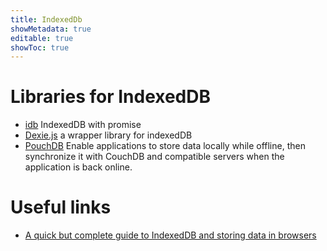 ```yaml
---
title: IndexedDb
showMetadata: true
editable: true
showToc: true
---
```


# Libraries for IndexedDB

- [idb](https://github.com/jakearchibald/idb) IndexedDB with promise
- [Dexie.js](https://github.com/dfahlander/Dexie.js) a wrapper library for indexedDB
- [PouchDB](https://github.com/pouchdb/pouchdb) Enable applications to store data locally while offline, then synchronize it with CouchDB and compatible servers when the application is back online.

# Useful links

- [A quick but complete guide to IndexedDB and storing data in browsers](https://www.freecodecamp.org/news/a-quick-but-complete-guide-to-indexeddb-25f030425501/)
